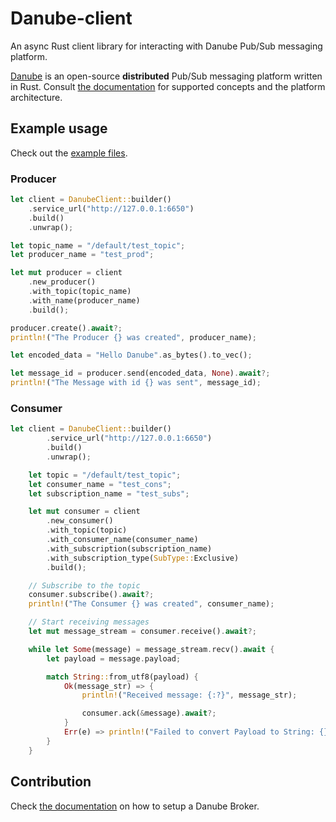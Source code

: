 # Danube-client

An async Rust client library for interacting with Danube Pub/Sub messaging platform.

[Danube](https://github.com/danrusei/danube) is an open-source **distributed** Pub/Sub messaging platform written in Rust. Consult [the documentation](https://dev-state.com/danube_docs/) for supported concepts and the platform architecture.

## Example usage

Check out the [example files](https://github.com/danrusei/danube/tree/main/danube-client/examples).

### Producer

```rust
let client = DanubeClient::builder()
    .service_url("http://127.0.0.1:6650")
    .build()
    .unwrap();

let topic_name = "/default/test_topic";
let producer_name = "test_prod";

let mut producer = client
    .new_producer()
    .with_topic(topic_name)
    .with_name(producer_name)
    .build();

producer.create().await?;
println!("The Producer {} was created", producer_name);

let encoded_data = "Hello Danube".as_bytes().to_vec();

let message_id = producer.send(encoded_data, None).await?;
println!("The Message with id {} was sent", message_id);
```

### Consumer

```rust
let client = DanubeClient::builder()
        .service_url("http://127.0.0.1:6650")
        .build()
        .unwrap();

    let topic = "/default/test_topic";
    let consumer_name = "test_cons";
    let subscription_name = "test_subs";

    let mut consumer = client
        .new_consumer()
        .with_topic(topic)
        .with_consumer_name(consumer_name)
        .with_subscription(subscription_name)
        .with_subscription_type(SubType::Exclusive)
        .build();

    // Subscribe to the topic
    consumer.subscribe().await?;
    println!("The Consumer {} was created", consumer_name);

    // Start receiving messages
    let mut message_stream = consumer.receive().await?;

    while let Some(message) = message_stream.recv().await {
        let payload = message.payload;

        match String::from_utf8(payload) {
            Ok(message_str) => {
                println!("Received message: {:?}", message_str);

                consumer.ack(&message).await?;
            }
            Err(e) => println!("Failed to convert Payload to String: {}", e),
        }
    }
```

## Contribution

Check [the documentation](https://dev-state.com/danube_docs/) on how to setup a Danube Broker.
